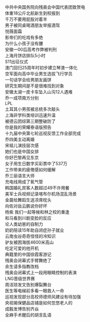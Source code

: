 中共中央国务院向残奥会中国代表团致贺电  
体重18公斤北航新生到校报到  
千万不要用屁股对着羊  
男子被同桌喝酒朋友举报酒驾  
悦薇面霜  
影帝们的吃戏有多绝  
为什么小孩子没有腰  
安徽一00后高考作弊被判刑  
上海月饼店排队5小时  
S11出征仪式  
澳门回归25周年时初步建立琴澳一体化  
空军面向高中毕业男生选拔飞行学员  
一句话学会给男朋友画饼  
研究生期间是不是很难找到对象  
安徽太湖一皮卡车坠入山沟12人遇难  
乔一成项南方分别  
LPL  
土耳其小男孩被总统多次敲头  
上海非学科类培训迅速升温  
被德云团综第三期整破防了  
你是我的荣耀泰语版预告  
十九届中央第七轮巡视反馈工作全部完成  
乔四美主动离婚  
宋祖儿演技层次感  
她们也是中国女排  
你好巴黎再见东京  
女子用生日数字买彩票中了537万  
工作带来的疲倦感如何缓解  
乔三丽语言大师  
充电线用成了氧气管  
韩国婚礼宾客人数超过49不许用餐  
美军士兵视频记录喀布尔机场混乱场景  
金晨给舞蹈生送凉席枕头  
向佐对岳云鹏说你好坏  
杨紫 我们一起等候和林之校的重逢  
和马看到川剧变脸的反应  
论人类幼崽的自制力  
奶奶陪读15年助自闭症孙子就业  
云南虫谷奇奇怪怪的冷知识  
驴友被困海拔4600米高山  
吃定可爱的他开机  
典籍里的中国徐霞客游记  
残奥会闭幕式手臂舞绝了  
余生请多指教改档  
残奥会闭幕式上一段用眼睛控制的表演  
LNG晋级世界赛  
周洁琼发文告别爆裂舞台  
医生等电梯前多看一眼救人一命  
巡视发现部分高校师德师风建设有待加强  
央视揭保健品店铺是如何忽悠老人的  
成毅发博告别齐焱  
全麻手术醒后的胡言乱语  
